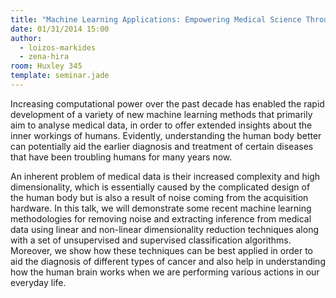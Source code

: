```yaml
---
title: "Machine Learning Applications: Empowering Medical Science Through Computing"
date: 01/31/2014 15:00
author:
  - loizos-markides
  - zena-hira
room: Huxley 345 
template: seminar.jade
---
```

Increasing computational power over the past decade has enabled the
rapid development of a variety of new machine learning methods that
primarily aim to analyse medical data, in order to offer extended
insights about the inner workings of humans. Evidently, understanding
the human body better can potentially aid the earlier diagnosis and
treatment of certain diseases that have been troubling humans for many
years now.

An inherent problem of medical data is their increased complexity and
high dimensionality, which is essentially caused by the complicated
design of the human body but is also a result of noise coming from the
acquisition hardware. In this talk, we will demonstrate some recent
machine learning methodologies for removing noise and extracting
inference from medical data using linear and non-linear dimensionality
reduction techniques along with a set of unsupervised and supervised
classification algorithms. Moreover, we show how these techniques can be
best applied in order to aid the diagnosis of different types of cancer
and also help in understanding how the human brain works when we are
performing various actions in our everyday life.

<span class="more"></span>

<script async class="speakerdeck-embed"
data-id="4f6eb370ab7f0131ea7e0ec58324872e" data-ratio="1.33333333333333"
src="//speakerdeck.com/assets/embed.js"></script>
